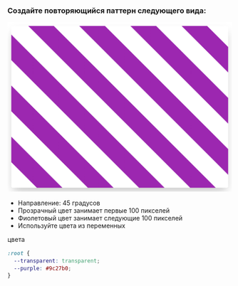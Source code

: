### Создайте повторяющийся паттерн следующего вида:
![Alt text](image.png)

- Направление: 45 градусов
- Прозрачный цвет занимает первые 100 пикселей
- Фиолетовый цвет занимает следующие 100 пикселей
- Используйте цвета из переменных

цвета

```css
:root {
  --transparent: transparent;
  --purple: #9c27b0;
}

```